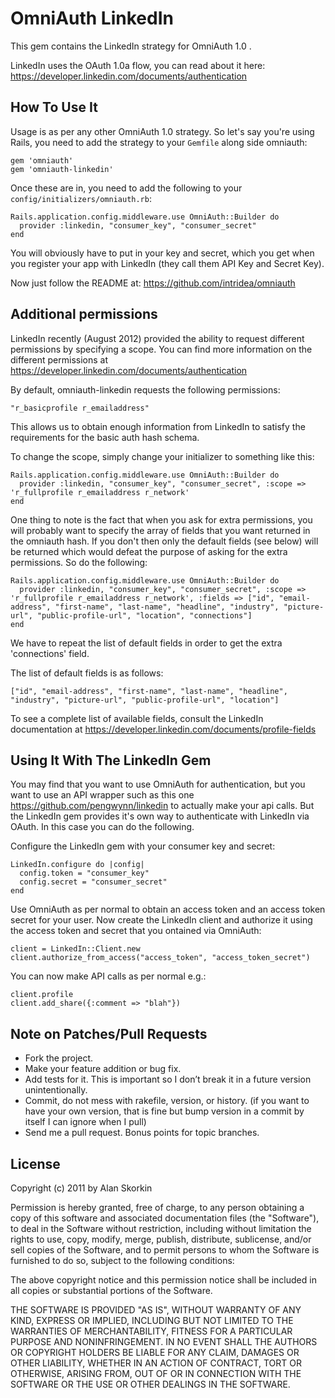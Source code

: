 # OmniAuth LinkedIn

This gem contains the LinkedIn strategy for OmniAuth 1.0 .

LinkedIn uses the OAuth 1.0a flow, you can read about it here: https://developer.linkedin.com/documents/authentication

## How To Use It

Usage is as per any other OmniAuth 1.0 strategy. So let's say you're using Rails, you need to add the strategy to your `Gemfile` along side omniauth:

    gem 'omniauth'
    gem 'omniauth-linkedin'

Once these are in, you need to add the following to your `config/initializers/omniauth.rb`:

    Rails.application.config.middleware.use OmniAuth::Builder do
      provider :linkedin, "consumer_key", "consumer_secret"
    end

You will obviously have to put in your key and secret, which you get when you register your app with LinkedIn (they call them API Key and Secret Key).

Now just follow the README at: https://github.com/intridea/omniauth

## Additional permissions

LinkedIn recently (August 2012) provided the ability to request different permissions by specifying a scope. You can find more information on the different permissions at https://developer.linkedin.com/documents/authentication

By default, omniauth-linkedin requests the following permissions:

    "r_basicprofile r_emailaddress"

This allows us to obtain enough information from LinkedIn to satisfy the requirements for the basic auth hash schema.

To change the scope, simply change your initializer to something like this:

    Rails.application.config.middleware.use OmniAuth::Builder do
      provider :linkedin, "consumer_key", "consumer_secret", :scope => 'r_fullprofile r_emailaddress r_network'
    end

One thing to note is the fact that when you ask for extra permissions, you will probably want to specify the array of fields that you want returned in the omniauth hash. If you don't then only the default fields (see below) will be returned which would defeat the purpose of asking for the extra permissions. So do the following:

    Rails.application.config.middleware.use OmniAuth::Builder do
      provider :linkedin, "consumer_key", "consumer_secret", :scope => 'r_fullprofile r_emailaddress r_network', :fields => ["id", "email-address", "first-name", "last-name", "headline", "industry", "picture-url", "public-profile-url", "location", "connections"]
    end

We have to repeat the list of default fields in order to get the extra 'connections' field.

The list of default fields is as follows:

    ["id", "email-address", "first-name", "last-name", "headline", "industry", "picture-url", "public-profile-url", "location"]

To see a complete list of available fields, consult the LinkedIn documentation at https://developer.linkedin.com/documents/profile-fields

## Using It With The LinkedIn Gem

You may find that you want to use OmniAuth for authentication, but you want to use an API wrapper such as this one https://github.com/pengwynn/linkedin to actually make your api calls. But the LinkedIn gem provides it's own way to authenticate with LinkedIn via OAuth. In this case you can do the following.

Configure the LinkedIn gem with your consumer key and secret:

    LinkedIn.configure do |config|
      config.token = "consumer_key"
      config.secret = "consumer_secret"
    end

Use OmniAuth as per normal to obtain an access token and an access token secret for your user. Now create the LinkedIn client and authorize it using the access token and secret that you ontained via OmniAuth:

    client = LinkedIn::Client.new
    client.authorize_from_access("access_token", "access_token_secret")

You can now make API calls as per normal e.g.:

    client.profile
    client.add_share({:comment => "blah"})

## Note on Patches/Pull Requests

- Fork the project.
- Make your feature addition or bug fix.
- Add tests for it. This is important so I don’t break it in a future version unintentionally.
- Commit, do not mess with rakefile, version, or history. (if you want to have your own version, that is fine but bump version in a commit by itself I can ignore when I pull)
- Send me a pull request. Bonus points for topic branches.

## License

Copyright (c) 2011 by Alan Skorkin

Permission is hereby granted, free of charge, to any person obtaining a copy of this software and associated documentation files (the "Software"), to deal in the Software without restriction, including without limitation the rights to use, copy, modify, merge, publish, distribute, sublicense, and/or sell copies of the Software, and to permit persons to whom the Software is furnished to do so, subject to the following conditions:

The above copyright notice and this permission notice shall be included in all copies or substantial portions of the Software.

THE SOFTWARE IS PROVIDED "AS IS", WITHOUT WARRANTY OF ANY KIND, EXPRESS OR IMPLIED, INCLUDING BUT NOT LIMITED TO THE WARRANTIES OF MERCHANTABILITY, FITNESS FOR A PARTICULAR PURPOSE AND NONINFRINGEMENT. IN NO EVENT SHALL THE AUTHORS OR COPYRIGHT HOLDERS BE LIABLE FOR ANY CLAIM, DAMAGES OR OTHER LIABILITY, WHETHER IN AN ACTION OF CONTRACT, TORT OR OTHERWISE, ARISING FROM, OUT OF OR IN CONNECTION WITH THE SOFTWARE OR THE USE OR OTHER DEALINGS IN THE SOFTWARE.
